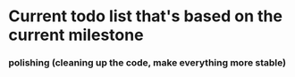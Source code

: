 # Current todo list that's based on the current milestone
### polishing (cleaning up the code, make everything more stable)